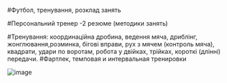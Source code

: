#Футбол, тренування, розклад занять

#Персональний тренер -2 резюме (методики занять)

#Тренування: координаційна дробина, ведення мяча, дриблінг,
жонглювання,розминка, бігові вправи,
рух з мячем (контроль мяча), квадрати, удари по воротам,
робота у двійках, трійках, короткі (длінні) передачи.
#Фартлек, темповая и интервальная тренировки



![image](https://user-images.githubusercontent.com/105057212/186114001-aa8dad72-134c-443d-bf9f-bfadc6342f12.png)

